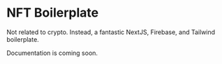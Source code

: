 # NFT Boilerplate

Not related to crypto. Instead, a fantastic NextJS, Firebase, and Tailwind boilerplate.

Documentation is coming soon.
